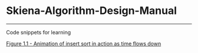 # Skiena-Algorithm-Design-Manual
---
Code snippets for learning 

[Figure 1.1 - Animation of insert sort in action as time flows down](./animation-insert-sort.py)